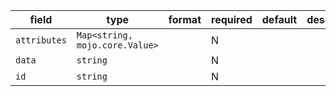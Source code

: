 | field | type | format | required | default | description |
|---|---|---|---|---|---|
| `attributes` | `Map<string, mojo.core.Value>` |  | N |  |
| `data` | `string` |  | N |  |
| `id` | `string` |  | N |  |
